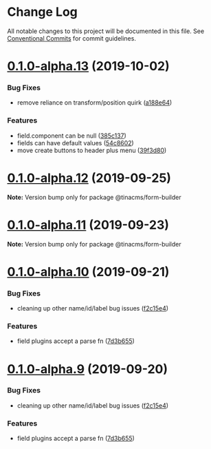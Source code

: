 # Change Log

All notable changes to this project will be documented in this file.
See [Conventional Commits](https://conventionalcommits.org) for commit guidelines.

# [0.1.0-alpha.13](https://github.com/tinacms/tinacms/compare/@tinacms/form-builder@0.1.0-alpha.12...@tinacms/form-builder@0.1.0-alpha.13) (2019-10-02)


### Bug Fixes

* remove reliance on transform/position quirk ([a188e64](https://github.com/tinacms/tinacms/commit/a188e64))


### Features

* field.component can be null ([385c137](https://github.com/tinacms/tinacms/commit/385c137))
* fields can have default values ([54c8602](https://github.com/tinacms/tinacms/commit/54c8602))
* move create buttons to header plus menu ([39f3d80](https://github.com/tinacms/tinacms/commit/39f3d80))





# [0.1.0-alpha.12](https://github.com/tinacms/tinacms/compare/@tinacms/form-builder@0.1.0-alpha.11...@tinacms/form-builder@0.1.0-alpha.12) (2019-09-25)

**Note:** Version bump only for package @tinacms/form-builder





# [0.1.0-alpha.11](https://github.com/tinacms/tinacms/compare/@tinacms/form-builder@0.1.0-alpha.10...@tinacms/form-builder@0.1.0-alpha.11) (2019-09-23)

**Note:** Version bump only for package @tinacms/form-builder





# [0.1.0-alpha.10](https://github.com/tinacms/tinacms/compare/@tinacms/form-builder@0.1.0-alpha.8...@tinacms/form-builder@0.1.0-alpha.10) (2019-09-21)


### Bug Fixes

* cleaning up other name/id/label bug issues ([f2c15e4](https://github.com/tinacms/tinacms/commit/f2c15e4))


### Features

* field plugins accept a parse fn ([7d3b655](https://github.com/tinacms/tinacms/commit/7d3b655))





# [0.1.0-alpha.9](https://github.com/tinacms/tinacms/compare/@tinacms/form-builder@0.1.0-alpha.8...@tinacms/form-builder@0.1.0-alpha.9) (2019-09-20)


### Bug Fixes

* cleaning up other name/id/label bug issues ([f2c15e4](https://github.com/tinacms/tinacms/commit/f2c15e4))


### Features

* field plugins accept a parse fn ([7d3b655](https://github.com/tinacms/tinacms/commit/7d3b655))
